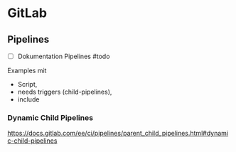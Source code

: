 # GitLab
## Pipelines
- [ ] Dokumentation Pipelines #todo 


Examples mit 
- Script, 
- needs triggers (child-pipelines), 
- include

### Dynamic Child Pipelines
https://docs.gitlab.com/ee/ci/pipelines/parent_child_pipelines.html#dynamic-child-pipelines 

